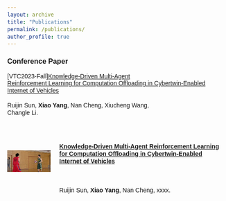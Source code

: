 ```yaml
---
layout: archive
title: "Publications"
permalink: /publications/
author_profile: true
---
```

<style>
body {
  font-family: 'Georgia', sans-serif;
  font-size: 3;
}

h1, h2, h3, h4, h5, h6 {
  font-family: 'Georgia', sans-serif;
}

/* 添加其他元素的字体样式配置，根据需要进行扩展 */
.custom-paragraph {
  margin-bottom: 8px; /* 你可以根据需要调整这个值 */
}

p {
  line-height: 1.2;
}

/* 添加到 <head> 部分或样式文件中 */
p {
  white-space: pre-line; /* 保持空白符，并允许换行 */
}

.emphasize {
  font-weight: bold; /* 强调文本，例如加粗 */
}

.container {
  display: flex; /* 启用Flexbox布局 */
  align-items: center; /* 垂直居中对齐 */
}

.image-on-left {
  width: 100px; /* 图片宽度，根据需要调整 */
  height: auto; /* 保持图片宽高比 */
  margin-right: 20px; /* 图片与文字间的间隔 */
}

.content {
  flex-grow: 1; /* 让文字部分占据剩余空间 */
}

/* 如果需要，为图片和文本内容设置间隔 */
img {
  margin-right: 20px; /* 与文本内容的间隔 */
}
</style>

### Conference Paper
[VTC2023-Fall][Knowledge-Driven Multi-Agent Reinforcement Learning for Computation Offloading in Cybertwin-Enabled Internet of Vehicles](https://arxiv.org/pdf/2308.02603.pdf)  
Ruijin Sun, **Xiao Yang**, Nan Cheng, Xiucheng Wang, Changle Li.





<div class="container">
  <img src="/images/paper/im001.png" alt="tet" class="image-on-left" width=700/>
  <div class="content">
    <p>
      <a href="https://arxiv.org/pdf/2308.02603.pdf" class="emphasize" target="_blank">
        Knowledge-Driven Multi-Agent Reinforcement Learning for Computation Offloading in Cybertwin-Enabled Internet of Vehicles
      </a>
      <br>
      Ruijin Sun, <span class="emphasize">Xiao Yang</span>, Nan Cheng, xxxx.
    </p>
  </div>


